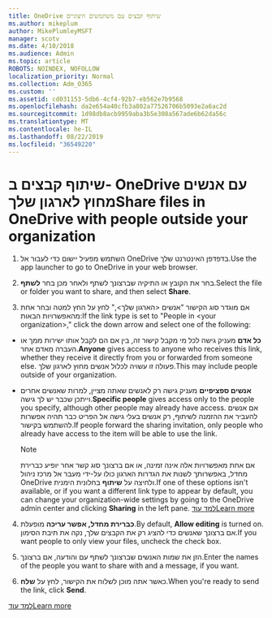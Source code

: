 ```yaml
---
title: OneDrive שיתוף קבצים עם משתמשים חיצוניים
ms.author: mikeplum
author: MikePlumleyMSFT
manager: scotv
ms.date: 4/10/2018
ms.audience: Admin
ms.topic: article
ROBOTS: NOINDEX, NOFOLLOW
localization_priority: Normal
ms.collection: Adm_O365
ms.custom: ''
ms.assetid: cd031153-5db6-4cf4-92b7-eb562e7b9568
ms.openlocfilehash: da2e654a40cfb3a802a77526706b5093e2a6ac2d
ms.sourcegitcommit: 1d98db8acb9959aba3b5e308a567ade6b62da56c
ms.translationtype: MT
ms.contentlocale: he-IL
ms.lasthandoff: 08/22/2019
ms.locfileid: "36549220"
---
```

# <a name="share-files-in-onedrive-with-people-outside-your-organization"></a><span data-ttu-id="fce3e-102">שיתוף קבצים ב- OneDrive עם אנשים מחוץ לארגון שלך</span><span class="sxs-lookup"><span data-stu-id="fce3e-102">Share files in OneDrive with people outside your organization</span></span>

1. <span data-ttu-id="fce3e-103">השתמש מפעיל יישום כדי לעבור אל OneDrive בדפדפן האינטרנט שלך.</span><span class="sxs-lookup"><span data-stu-id="fce3e-103">Use the app launcher to go to OneDrive in your web browser.</span></span> 
    
2. <span data-ttu-id="fce3e-104">בחר את הקובץ או התיקיה שברצונך לשתף ולאחר מכן בחר **לשתף**.</span><span class="sxs-lookup"><span data-stu-id="fce3e-104">Select the file or folder you want to share, and then select **Share**.</span></span> 
    
3. <span data-ttu-id="fce3e-105">אם מוגדר סוג הקישור "אנשים \<הארגון שלך\>," לחץ על החץ למטה ובחר אחת מהאפשרויות הבאות:</span><span class="sxs-lookup"><span data-stu-id="fce3e-105">If the link type is set to "People in \<your organization\>," click the down arrow and select one of the following:</span></span> 
    
  - <span data-ttu-id="fce3e-106">**כל אדם** מעניק גישה לכל מי מקבל קישור זה, בין אם הם לקבל אותו ישירות ממך או העברה מאדם אחר.</span><span class="sxs-lookup"><span data-stu-id="fce3e-106">**Anyone** gives access to anyone who receives this link, whether they receive it directly from you or forwarded from someone else.</span></span> <span data-ttu-id="fce3e-107">פעולה זו עשויה לכלול אנשים מחוץ לארגון שלך.</span><span class="sxs-lookup"><span data-stu-id="fce3e-107">This may include people outside of your organization.</span></span> 
    
  - <span data-ttu-id="fce3e-108">**אנשים ספציפיים** מעניק גישה רק לאנשים שאתה מציין, למרות שאנשים אחרים וייתכן שכבר יש לך גישה.</span><span class="sxs-lookup"><span data-stu-id="fce3e-108">**Specific people** gives access only to the people you specify, although other people may already have access.</span></span> <span data-ttu-id="fce3e-109">אם אנשים להעביר את ההזמנה לשיתוף, רק אנשים בעלי גישה אל הפריט כבר תהיה אפשרות להשתמש בקישור.</span><span class="sxs-lookup"><span data-stu-id="fce3e-109">If people forward the sharing invitation, only people who already have access to the item will be able to use the link.</span></span> 
    
    > [!NOTE]
    > <span data-ttu-id="fce3e-110">אם אחת מאפשרויות אלה אינה זמינה, או אם ברצונך סוג קשר אחר יופיע כברירת מחדל, באפשרותך לשנות את הגדרות הארגון כולו על-ידי מעבר אל מרכז ניהול OneDrive ולחיצה על **שיתוף** בחלונית הימנית.</span><span class="sxs-lookup"><span data-stu-id="fce3e-110">If one of these options isn't available, or if you want a different link type to appear by default, you can change your organization-wide settings by going to the OneDrive admin center and clicking **Sharing** in the left pane.</span></span> [<span data-ttu-id="fce3e-111">למד עוד</span><span class="sxs-lookup"><span data-stu-id="fce3e-111">Learn more</span></span>](https://go.microsoft.com/fwlink/?linkid=871961)
  
4. <span data-ttu-id="fce3e-112">**כברירת מחדל, אפשר עריכה** מופעלת.</span><span class="sxs-lookup"><span data-stu-id="fce3e-112">By default, **Allow editing** is turned on.</span></span> <span data-ttu-id="fce3e-113">אם ברצונך שאנשים כדי להציג רק את הקבצים שלך, נקה את תיבת הסימון.</span><span class="sxs-lookup"><span data-stu-id="fce3e-113">If you want people to only view your files, uncheck the check box.</span></span> 
    
5. <span data-ttu-id="fce3e-114">הזן את שמות האנשים שברצונך לשתף עם והודעה, אם ברצונך.</span><span class="sxs-lookup"><span data-stu-id="fce3e-114">Enter the names of the people you want to share with and a message, if you want.</span></span>
    
6. <span data-ttu-id="fce3e-115">כאשר אתה מוכן לשלוח את הקישור, לחץ על **שלח**.</span><span class="sxs-lookup"><span data-stu-id="fce3e-115">When you're ready to send the link, click **Send**.</span></span> 
    
[<span data-ttu-id="fce3e-116">למד עוד</span><span class="sxs-lookup"><span data-stu-id="fce3e-116">Learn more</span></span>](https://go.microsoft.com/fwlink/?linkid=871861)
  

